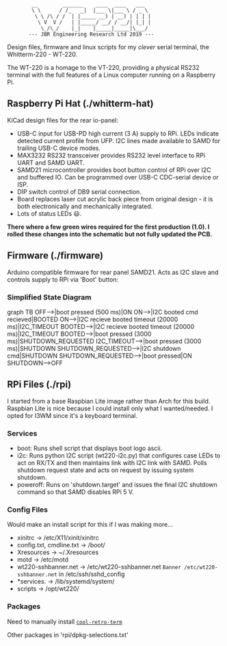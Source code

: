 ```
        __        _______    ____  ____   ___
        \ \      / /_   _|  |___ \|___ \ / _ \
         \ \ /\ / /  | |_____ __) | __) | | | |
          \ V  V /   | |_____/ __/ / __/| |_| |
           \_/\_/    |_|    |_____|_____|\___/
       --- JBR Engineering Research Ltd 2019 ---
```

Design files, firmware and linux scripts for my _clever_ serial terminal, the
Whitterm-220 - WT-220. 

The WT-220 is a homage to the VT-220, providing a physical RS232 terminal with
the full features of a Linux computer running on a Raspberry Pi.

## Raspberry Pi Hat (./whitterm-hat)

KiCad design files for the rear io-panel:

* USB-C input for USB-PD high current (3 A) supply to RPi. LEDs indicate
  detected current profile from UFP. I2C lines made available to SAMD for
  trailing USB-C device modes.
* MAX3232 RS232 transceiver provides RS232 level interface to RPi UART and SAMD
  UART.
* SAMD21 microcontroller provides boot button control of RPi over I2C and
  buffered IO. Can be programmed over USB-C CDC-serial device or ISP.
* DIP switch control of DB9 serial connection.
* Board replaces laser cut acrylic back piece from original design - it is
  both electronically and mechanically integrated.
* Lots of status LEDs 😃.

**There where a few green wires required for the first production (1.0). I
rolled these changes into the schematic but not fully updated the PCB.**

## Firmware (./firmware)

Arduino compatible firmware for rear panel SAMD21. Acts as I2C slave and
controls supply to RPi via 'Boot' button:

### Simplified State Diagram

graph TB
    OFF-->|boot pressed (500 ms)|ON
    ON-->|I2C booted cmd recieved|BOOTED
    ON-->|I2C recieve booted timeout (20000 ms)|I2C_TIMEOUT
    BOOTED-->|I2C recieve booted timeout (20000 ms)|I2C_TIMEOUT
    BOOTED-->|boot pressed (3000 ms)|SHUTDOWN_REQUESTED
    I2C_TIMEOUT-->|boot pressed (3000 ms)|SHUTDOWN
    SHUTDOWN_REQUESTED-->|I2C shutdown cmd|SHUTDOWN
    SHUTDOWN_REQUESTED-->|boot pressed|ON
    SHUTDOWN-->OFF

## RPi Files (./rpi)

I started from a base Raspbian Lite image rather than Arch for this build.
Raspbian Lite is nice because I could install only what I wanted/needed. I
opted for I3WM since it's a keyboard terminal.

### Services

* boot: Runs shell script that displays boot logo ascii.
* i2c: Runs python I2C script (wt220-i2c.py) that configures case LEDs to act
  on RX/TX and then maintains link with I2C link with SAMD. Polls shutdown
  request state and acts on request by issuing system shutdown.
* poweroff: Runs on 'shutdown.target' and issues the final I2C shutdown
  command so that SAMD disables RPi 5 V.

### Config Files

Would make an install script for this if I was making more...

* xinitrc -> /etc/X11/xinit/xinitrc
* config.txt, cmdline.txt -> /boot/
* Xresources -> ~/.Xresources
* motd -> /etc/motd
* wt220-sshbanner.net -> /etc/wt220-sshbanner.net `Banner /etc/wt220-sshbanner.net` in
  /etc/ssh/sshd_config
* \*services. -> /lib/systemd/system/
* scripts -> /opt/wt220/

### Packages

Need to manually install
[`cool-retro-term`](https://github.com/Swordfish90/cool-retro-term)

Other packages in 'rpi/dpkg-selections.txt'
